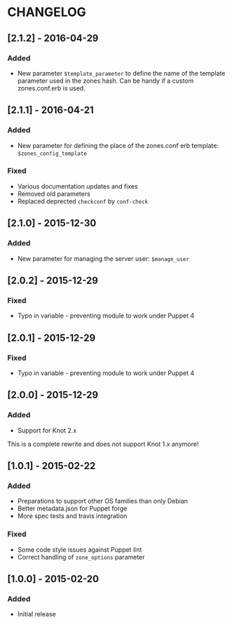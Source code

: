 # CHANGELOG

## [2.1.2] - 2016-04-29
### Added
* New parameter `$template_parameter` to define the name of the template parameter
  used in the zones hash. Can be handy if a custom zones.conf.erb is used.

## [2.1.1] - 2016-04-21
### Added
* New parameter for defining the place of the zones.conf erb template: `$zones_config_template`

### Fixed
* Various documentation updates and fixes
* Removed old parameters
* Replaced deprected `checkconf` by `conf-check`

## [2.1.0] - 2015-12-30
### Added
* New parameter for managing the server user: `$manage_user`

## [2.0.2] - 2015-12-29
### Fixed
* Typo in variable - preventing module to work under Puppet 4

## [2.0.1] - 2015-12-29
### Fixed
* Typo in variable - preventing module to work under Puppet 4

## [2.0.0] - 2015-12-29
### Added
* Support for Knot 2.x

This is a complete rewrite and does not support Knot 1.x anymore!

## [1.0.1] - 2015-02-22
### Added
* Preparations to support other OS families than only Debian
* Better metadata.json for Puppet forge
* More spec tests and travis integration

### Fixed
* Some code style issues against Puppet lint
* Correct handling of `zone_options` parameter

## [1.0.0] - 2015-02-20
### Added
* Initial release
